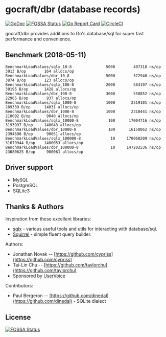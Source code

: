 # gocraft/dbr (database records)

[![GoDoc](https://godoc.org/github.com/gocraft/dbr?status.png)](https://godoc.org/github.com/gocraft/dbr)
[![FOSSA Status](https://app.fossa.io/api/projects/git%2Bgithub.com%2Fgocraft%2Fdbr.svg?type=shield)](https://app.fossa.io/projects/git%2Bgithub.com%2Fgocraft%2Fdbr?ref=badge_shield)
[![Go Report Card](https://goreportcard.com/badge/github.com/gocraft/dbr)](https://goreportcard.com/report/github.com/gocraft/dbr)
[![CircleCI](https://circleci.com/gh/gocraft/dbr.svg?style=svg)](https://circleci.com/gh/gocraft/dbr)

gocraft/dbr provides additions to Go's database/sql for super fast performance and convenience.

## Benchmark (2018-05-11)

```
BenchmarkLoadValues/sqlx_10-8         	    5000	    407318 ns/op	    3913 B/op	     164 allocs/op
BenchmarkLoadValues/dbr_10-8          	    5000	    372940 ns/op	    3874 B/op	     123 allocs/op
BenchmarkLoadValues/sqlx_100-8        	    2000	    584197 ns/op	   30195 B/op	    1428 allocs/op
BenchmarkLoadValues/dbr_100-8         	    3000	    558852 ns/op	   22965 B/op	     937 allocs/op
BenchmarkLoadValues/sqlx_1000-8       	    1000	   2319101 ns/op	  289339 B/op	   14031 allocs/op
BenchmarkLoadValues/dbr_1000-8        	    1000	   2310441 ns/op	  210092 B/op	    9040 allocs/op
BenchmarkLoadValues/sqlx_10000-8      	     100	  17004716 ns/op	 3193997 B/op	  140043 allocs/op
BenchmarkLoadValues/dbr_10000-8       	     100	  16150062 ns/op	 2394698 B/op	   90051 allocs/op
BenchmarkLoadValues/sqlx_100000-8     	      10	 170068209 ns/op	31679944 B/op	 1400053 allocs/op
BenchmarkLoadValues/dbr_100000-8      	      10	 147202536 ns/op	23680625 B/op	  900061 allocs/op
```

## Driver support

* MySQL
* PostgreSQL
* SQLite3

## Thanks & Authors
Inspiration from these excellent libraries:
* [sqlx](https://github.com/jmoiron/sqlx) - various useful tools and utils for interacting with database/sql.
* [Squirrel](https://github.com/lann/squirrel) - simple fluent query builder.

Authors:
* Jonathan Novak -- [https://github.com/cypriss](https://github.com/cypriss)
* Tai-Lin Chu -- [https://github.com/taylorchu](https://github.com/taylorchu)
* Sponsored by [UserVoice](https://eng.uservoice.com)

Contributors:
* Paul Bergeron -- [https://github.com/dinedal](https://github.com/dinedal) - SQLite dialect


## License
[![FOSSA Status](https://app.fossa.io/api/projects/git%2Bgithub.com%2Fgocraft%2Fdbr.svg?type=large)](https://app.fossa.io/projects/git%2Bgithub.com%2Fgocraft%2Fdbr?ref=badge_large)
